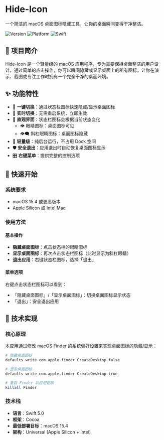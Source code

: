 # Hide-Icon

一个简洁的 macOS 桌面图标隐藏工具，让你的桌面瞬间变得干净整洁。

![Version](https://img.shields.io/badge/version-1.0-blue.svg)
![Platform](https://img.shields.io/badge/platform-macOS%2015.4+-lightgrey.svg)
![Swift](https://img.shields.io/badge/swift-5.0-orange.svg)

## 📖 项目简介

Hide-Icon 是一个轻量级的 macOS 应用程序，专为需要保持桌面整洁的用户设计。通过简单的点击操作，你可以瞬间隐藏或显示桌面上的所有图标，让你在演示、截图或专注工作时拥有一个完全干净的桌面环境。

## ✨ 功能特性

- 🎯 **一键切换**：通过状态栏图标快速隐藏/显示桌面图标
- 🔄 **实时切换**：无需重启系统，立即生效
- 🎨 **直观界面**：状态栏图标会根据当前状态变化
  - 👁️ 眼睛图标：桌面图标可见
  - 👁️‍🗨️ 斜杠眼睛图标：桌面图标隐藏
- 🚀 **轻量级**：纯后台运行，不占用 Dock 空间
- 🛡️ **安全退出**：应用退出时自动恢复桌面图标显示
- 🎛️ **右键菜单**：提供完整的控制选项

## 🚀 快速开始

### 系统要求

- macOS 15.4 或更高版本
- Apple Silicon 或 Intel Mac

### 使用方法

#### 基本操作

- **隐藏桌面图标**：点击状态栏的眼睛图标
- **显示桌面图标**：再次点击状态栏图标（此时显示为斜杠眼睛）
- **退出应用**：右键状态栏图标，选择「退出」

#### 菜单选项

右键点击状态栏图标可以看到：

- 「隐藏桌面图标」/「显示桌面图标」：切换桌面图标显示状态
- 「退出」：安全退出应用

## 🔧 技术实现

### 核心原理

本应用通过修改 macOS Finder 的系统偏好设置来实现桌面图标的隐藏/显示：

```bash
# 隐藏桌面图标
defaults write com.apple.finder CreateDesktop false

# 显示桌面图标
defaults write com.apple.finder CreateDesktop true

# 重启 Finder 以应用更改
killall Finder
```

### 技术栈

- **语言**：Swift 5.0
- **框架**：Cocoa
- **最低部署目标**：macOS 15.4
- **架构**：Universal (Apple Silicon + Intel)
